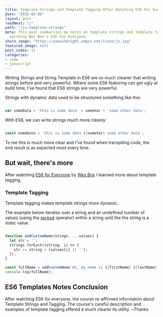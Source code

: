 ```yaml
---
title: Template Strings and Template Tagging After Watching ES6 For Everyone
date: "2015-02-09"
layout: post
readNext: "/"
path: "/js-template-strings"
meta: This post summarizes my notes on template strings and template tagging after
  watching Wes Bos's ES6 For Everyone
share_image: "https://yowainwright.imgix.net/icons/js.jpg"
featured_image: null
post_index: 11
categories:
- code
- javascript
---
```


Writing Strings and String Template in ES6 are so much cleaner that writing strings before and very powerful. Where some ES6 featuring can get ugly at build time, I've found that ES6 strings are very powerful.

Strings with dynamic data used to be structured something like this:

```javascript

var someData = 'this is some data' + someVar + 'some other data';

```

With ES6, we can write strings much more cleanly:

```javaScript

const someData = `this is some data ${someVar} some other data`;

```

To me this is much more clear and I've found when transpiling code, the end result is as expected _most_ every time.

## But wait, there's more

After watching [ES6 for Everyone](//es6.io/) by [Wes Bos](//wesbos.com/) I learned more about template tagging.

###  Template Tagging

Template tagging makes template strings more dynamic.

The example below iterates over a string and an undefined number of values (using the [spread](https://developer.mozilla.org/en-US/docs/Web/JavaScript/Reference/Operators/Spread_operator) operator) within a string until the the string is a static value.

```javaScript

function addCustomName(stings, ...values) {
  let str = '';
  strings.forEach((string, i) => {
    str += string + (values[i] || '');
  });
}

const fullName = addCustomName`Hi, my name is ${firstName} ${lastName}`;
console.log(fullName);

```

## ES6 Templates Notes Conclusion

After watching ES6 for everyone, the course re-affirmed information about Template Strings and Tagging. The course's careful description and examples of template tagging offered a much clearer its utility. ~Thanks
